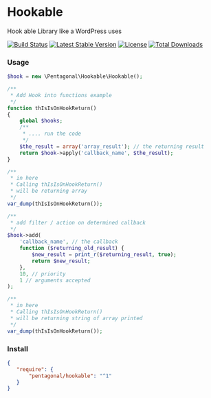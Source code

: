 # Hookable
Hook able Library like a WordPress uses

[![Build Status](https://travis-ci.org/pentagonal/Hookable.svg?branch=master)](https://travis-ci.org/pentagonal/Hookable)
[![Latest Stable Version](https://poser.pugx.org/pentagonal/hookable/v/stable)](https://packagist.org/packages/pentagonal/hookable)
[![License](https://poser.pugx.org/pentagonal/hookable/license)](https://packagist.org/packages/pentagonal/hookable)
[![Total Downloads](https://poser.pugx.org/pentagonal/hookable/downloads)](https://packagist.org/packages/pentagonal/hookable)

### Usage

```php
$hook = new \Pentagonal\Hookable\Hookable();

/**
 * Add Hook into functions example
 */
function thIsIsOnHookReturn()
{
    global $hooks;
    /**
     * .... run the code
     */
    $the_result = array('array_result'); // the returning result
    return $hook->apply('callback_name', $the_result);
}

/**
 * in here
 * Calling thIsIsOnHookReturn()
 * will be returning array
 */
var_dump(thIsIsOnHookReturn());

/**
 * add filter / action on determined callback
 */
$hook->add(
    'callback_name', // the callback
    function ($returning_old_result) {
        $new_result = print_r($returning_result, true);
        return $new_result;
    },
    10, // priority
    1 // arguments accepted
);

/**
 * in here
 * Calling thIsIsOnHookReturn()
 * will be returning string of array printed
 */
var_dump(thIsIsOnHookReturn());

```
### Install

```json
{
   "require": {
       "pentagonal/hookable": "^1"
   }
}
```
